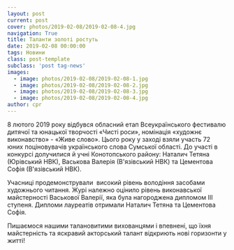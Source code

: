 ```yaml
---
layout: post
current: post
cover: photos/2019-02-08/2019-02-08-4.jpg
navigation: True
title: Таланти золоті ростуть
date: 2019-02-08 00:00:00
tags: Новини
class: post-template
subclass: 'post tag-news'
images:
  - image: photos/2019-02-08/2019-02-08-1.jpg
  - image: photos/2019-02-08/2019-02-08-2.jpg
  - image: photos/2019-02-08/2019-02-08-3.jpg
  - image: photos/2019-02-08/2019-02-08-4.jpg
author: cpr
---
```


8 лютого 2019 року відбувся обласний етап Всеукраїнського фестивалю дитячої та юнацької творчості «Чисті роси», номінація «художнє виконавство» - «Живе слово». Цього року у заході взяли участь 72 юних поціновувачів українського слова Сумської області. До участі в конкурсі долучилися й  учні Конотопського району: Наталич Тетяна  (Юрівський НВК), Васькова Валерія  (В'язівський НВК) та  Цементова Софія (В'язівський НВК).

Учасниці продемонстрували  високий рівень володіння засобами художнього читання. Журі належно оцінило рівень виконавської майстерності Васькової Валерії, яка була нагороджена  дипломом ІІІ ступеня. Дипломи лауреатів отримали Наталич Тетяна та Цементова Софія.

Пишаємося нашими талановитими  вихованцями і впевнені, що їхня майстерність та яскравий акторський талант відкриють нові горизонти у житті!
